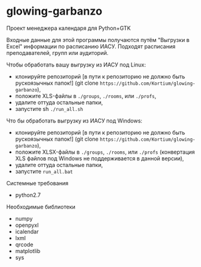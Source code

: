 # glowing-garbanzo
Проект менеджера календаря для Python+GTK

Входные данные для этой программы получаются путём "Выгрузки в Excel" информации по расписанию ИАСУ. Подходят расписания преподавателей, групп или аудиторий.

Чтобы обработать вашу выгрузку из ИАСУ под Linux:

* клонируйте репозиторий [в пути к репозиторию не должно быть рускоязычных папок!] (git clone `https://github.com/Kortium/glowing-garbanzo`),
* положите XLS-файлы в `./groups`, `./rooms`, или `./profs`,
* удалите оттуда остальные папки,
* запустите sh `./run_all.sh`

Что бы обработать выгрузку из ИАСУ под Windows:

* клонируйте репозиторий [в пути к репозиторию не должно быть рускоязычных папок!] (git clone `https://github.com/Kortium/glowing-garbanzo`),
* положите XLSX-файлы в `./groups`, `./rooms`, или `./profs` (конвертация XLS файлов под Windows не поддерживается в данной версии),
* удалите оттуда остальные папки,
* запустите `run_all.bat`

Системные требования
* python2.7

Необходимые библиотеки
* numpy
* openpyxl
* icalendar
* lxml
* qrcode
* matplotlib
* sys
